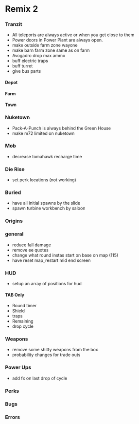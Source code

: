 # Remix 2

### Tranzit
* All teleports are always active or when you get close to them
* Power doors in Power Plant are always open.
* make outside farm zone wayone
* make barn farm zone same as on farm
* Avogadro drop max ammo
* buff electric traps 
* buff turret
* give bus parts

#### Depot

#### Farm

#### Town

### Nuketown
* Pack-A-Punch is always behind the Green House
* make m72 limited on nuketown

### Mob
* decrease tomahawk recharge time   

### Die Rise
* set perk locations (not working)

### Buried
* have all initial spawns by the slide
* spawn turbine workbench by saloon

### Origins

### general
* reduce fall damage
* remove ee quotes
* change what round instas start on base on map (115)
* have reset map_restart mid end screen

### HUD
* setup an array of positions for hud

#### TAB Only
* Round timer
* Shield
* traps
* Remaining
* drop cycle

### Weapons
* remove some shitty weapons from the box
* probability changes for trade outs

### Power Ups
* add fx on last drop of cycle

### Perks

### Bugs

### Errors
